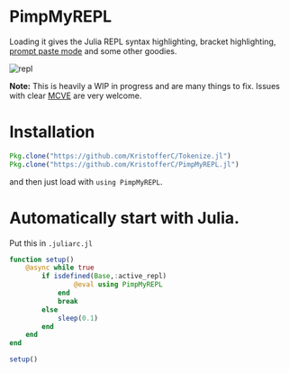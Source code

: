 # PimpMyREPL

Loading it gives the Julia REPL syntax highlighting, bracket highlighting, [prompt paste mode](https://github.com/JuliaLang/julia/pull/17599) and some other goodies.

![repl](https://media.giphy.com/media/l0HlyCECiFySyUdBS/giphy.gif)

**Note:** This is heavily a WIP in progress and are many things to fix. Issues with clear [MCVE](http://stackoverflow.com/help/mcve) are very welcome.

# Installation

```jl
Pkg.clone("https://github.com/KristofferC/Tokenize.jl")
Pkg.clone("https://github.com/KristofferC/PimpMyREPL.jl")
```

and then just load with `using PimpMyREPL`.

# Automatically start with Julia.

Put this in `.juliarc.jl`

```jl
function setup()
    @async while true
        if isdefined(Base,:active_repl)
                @eval using PimpMyREPL
            end
            break
        else
            sleep(0.1)
        end
    end
end

setup()
```
